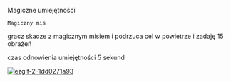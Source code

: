 Magiczne umiejętności

`Magiczny miś`

gracz skacze  z magicznym misiem i podrzuca cel w powietrze i zadaję 15 obrażeń

czas odnowienia umiejętności 5 sekund


<a href="https://imgbb.com/"><img src="https://i.ibb.co/wBtHBtL/ezgif-2-1dd0271a93.gif" alt="ezgif-2-1dd0271a93" border="0"></a>
